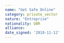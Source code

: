 ```yaml
---
name: "Get Safe Online"
category: private_sector
nature: "Entreprise"
nationality: GBR
alliance: 
date_signed: '2018-11-12'
---
```

    
